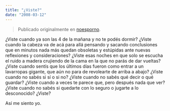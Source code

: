 ```yaml
---
title: "¿Viste?"
date: "2008-03-12"
---
```


> Publicado originalmente en [noesporno](/noesporno).

¿Viste cuando ya son las 4 de la mañana y no te podés dormir? ¿Viste cuando la cabeza va de acá para allá pensando y sacando conclusiones que en minutos nada más quedan obsoletas y estúpidas ante nuevas reflexiones y consideraciones? ¿Viste esas noches en que solo se escucha el ruido a madera crujiendo de la cama en la que no parás de dar vueltas? ¿Viste cuando sentís que los últimos días fueron como entrar a un lavarropas gigante, que aún no para de revolearte de arriba a abajo? ¿Viste cuando no sabés si sí o si no? ¿Viste cuando no sabés qué decir o qué guardar? ¿Viste cuando a veces te parece que, pero después nada que ver? ¿Viste cuando no sabés si quedarte con lo seguro o jugarte a lo desconocido? ¿Viste?

Así me siento yo.